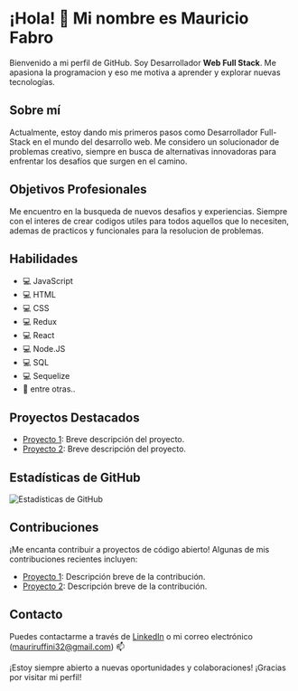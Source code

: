 <!--
**mauriruf32/mauriruf32** is a ✨ _special_ ✨ repository because its `README.md` (this file) appears on your GitHub profile.

Here are some ideas to get you started:

- 🔭 I’m currently working on ...
- 🌱 I’m currently learning ...
- 👯 I’m looking to collaborate on ...
- 🤔 I’m looking for help with ...
- 💬 Ask me about ...
- 📫 How to reach me: ...
- 😄 Pronouns: ...
- ⚡ Fun fact: ...
-->

# ¡Hola! 👋 Mi nombre es Mauricio Fabro

Bienvenido a mi perfil de GitHub. Soy Desarrollador **Web Full Stack**.
Me apasiona la programacion y eso me motiva a aprender y explorar nuevas tecnologías.

## Sobre mí

Actualmente, estoy dando mis primeros pasos como Desarrollador Full-Stack en el mundo del desarrollo web.
Me considero un solucionador de problemas creativo, siempre en busca de alternativas innovadoras para enfrentar los desafíos que surgen en el camino.

## Objetivos Profesionales

Me encuentro en la busqueda de nuevos desafios y experiencias.
Siempre con el interes de crear codigos utiles para todos aquellos que lo necesiten, ademas de practicos y funcionales para la resolucion de problemas.

## Habilidades

- 💻 JavaScript
- 💻 HTML
- 💻 CSS
- 💻 Redux
- 💻 React
- 💻 Node.JS
- 💻 SQL
- 💻 Sequelize
- 🚀 entre otras..

## Proyectos Destacados

- [Proyecto 1](https://github.com/mauriruf32/CountriesAPP): Breve descripción del proyecto.
- [Proyecto 2](https://github.com/PrintCraft3D/PrintCraft3DFront): Breve descripción del proyecto.

## Estadísticas de GitHub

![Estadísticas de GitHub](https://github.com/mauriruf32/CountriesAPP)

## Contribuciones

¡Me encanta contribuir a proyectos de código abierto! Algunas de mis contribuciones recientes incluyen:

- [Proyecto 1](enlace-a-la-contribucion1): Descripción breve de la contribución.
- [Proyecto 2](enlace-a-la-contribucion2): Descripción breve de la contribución.

## Contacto

Puedes contactarme a través de [LinkedIn](https://www.linkedin.com/in/mauricio-fabro/) o mi correo electrónico (mauriruffini32@gmail.com) 📫

¡Estoy siempre abierto a nuevas oportunidades y colaboraciones! 
¡Gracias por visitar mi perfil!


